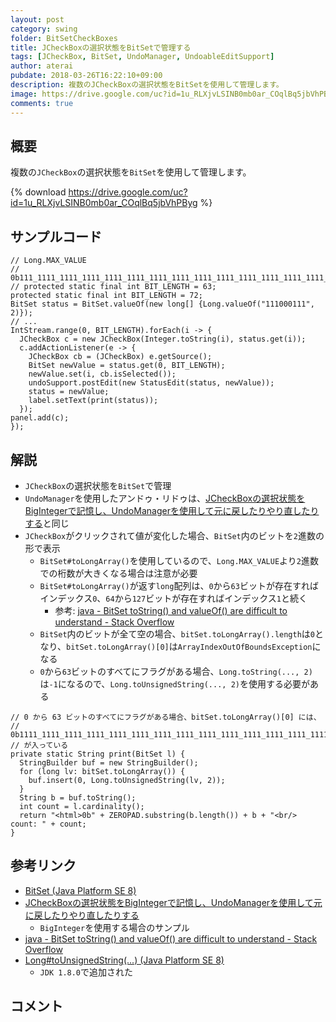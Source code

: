 ```yaml
---
layout: post
category: swing
folder: BitSetCheckBoxes
title: JCheckBoxの選択状態をBitSetで管理する
tags: [JCheckBox, BitSet, UndoManager, UndoableEditSupport]
author: aterai
pubdate: 2018-03-26T16:22:10+09:00
description: 複数のJCheckBoxの選択状態をBitSetを使用して管理します。
image: https://drive.google.com/uc?id=1u_RLXjvLSINB0mb0ar_COqlBq5jbVhPByg
comments: true
---
```

## 概要
複数の`JCheckBox`の選択状態を`BitSet`を使用して管理します。

{% download https://drive.google.com/uc?id=1u_RLXjvLSINB0mb0ar_COqlBq5jbVhPByg %}

## サンプルコード
<pre class="prettyprint"><code>// Long.MAX_VALUE
// 0b111_1111_1111_1111_1111_1111_1111_1111_1111_1111_1111_1111_1111_1111_1111_1111
// protected static final int BIT_LENGTH = 63;
protected static final int BIT_LENGTH = 72;
BitSet status = BitSet.valueOf(new long[] {Long.valueOf("111000111", 2)});
// ...
IntStream.range(0, BIT_LENGTH).forEach(i -&gt; {
  JCheckBox c = new JCheckBox(Integer.toString(i), status.get(i));
  c.addActionListener(e -&gt; {
    JCheckBox cb = (JCheckBox) e.getSource();
    BitSet newValue = status.get(0, BIT_LENGTH);
    newValue.set(i, cb.isSelected());
    undoSupport.postEdit(new StatusEdit(status, newValue));
    status = newValue;
    label.setText(print(status));
  });
panel.add(c);
});
</code></pre>

## 解説
- `JCheckBox`の選択状態を`BitSet`で管理
- `UndoManager`を使用したアンドゥ・リドゥは、[JCheckBoxの選択状態をBigIntegerで記憶し、UndoManagerを使用して元に戻したりやり直したりする](https://ateraimemo.com/Swing/UndoRedoCheckBoxes.html)と同じ
- `JCheckBox`がクリックされて値が変化した場合、`BitSet`内のビットを`2`進数の形で表示
    - `BitSet#toLongArray()`を使用しているので、`Long.MAX_VALUE`より`2`進数での桁数が大きくなる場合は注意が必要
    - `BitSet#toLongArray()`が返す`long`配列は、`0`から`63`ビットが存在すればインデックス`0`、`64`から`127`ビットが存在すればインデックス`1`と続く
        - 参考: [java - BitSet toString() and valueOf() are difficult to understand - Stack Overflow](https://stackoverflow.com/questions/37170363/bitset-tostring-and-valueof-are-difficult-to-understand)
    - `BitSet`内のビットが全て空の場合、`bitSet.toLongArray().length`は`0`となり、`bitSet.toLongArray()[0]`は`ArrayIndexOutOfBoundsException`になる
    - `0`から`63`ビットのすべてにフラグがある場合、`Long.toString(..., 2)`は`-1`になるので、`Long.toUnsignedString(..., 2)`を使用する必要がある

<!-- dummy comment line for breaking list -->

<pre class="prettyprint"><code>// 0 から 63 ビットのすべてにフラグがある場合、bitSet.toLongArray()[0] には、
// 0b1111_1111_1111_1111_1111_1111_1111_1111_1111_1111_1111_1111_1111_1111_1111_1111
// が入っている
private static String print(BitSet l) {
  StringBuilder buf = new StringBuilder();
  for (long lv: bitSet.toLongArray()) {
    buf.insert(0, Long.toUnsignedString(lv, 2));
  }
  String b = buf.toString();
  int count = l.cardinality();
  return "&lt;html&gt;0b" + ZEROPAD.substring(b.length()) + b + "&lt;br/&gt; count: " + count;
}
</code></pre>

## 参考リンク
- [BitSet (Java Platform SE 8)](https://docs.oracle.com/javase/jp/8/docs/api/java/util/BitSet.html)
- [JCheckBoxの選択状態をBigIntegerで記憶し、UndoManagerを使用して元に戻したりやり直したりする](https://ateraimemo.com/Swing/UndoRedoCheckBoxes.html)
    - `BigInteger`を使用する場合のサンプル
- [java - BitSet toString() and valueOf() are difficult to understand - Stack Overflow](https://stackoverflow.com/questions/37170363/bitset-tostring-and-valueof-are-difficult-to-understand)
- [Long#toUnsignedString(...) (Java Platform SE 8)](https://docs.oracle.com/javase/jp/8/docs/api/java/lang/Long.html#toUnsignedString-long-int-)
    - `JDK 1.8.0`で追加された

<!-- dummy comment line for breaking list -->

## コメント
